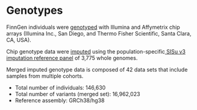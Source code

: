 # Genotypes

FinnGen individuals were [genotyped](genotype-data.md) with Illumina and Affymetrix chip arrays \(Illumina Inc., San Diego, and Thermo Fisher Scientific, Santa Clara, CA, USA\).

Chip genotype data were [imputed](genotype-imputation.md) using the population-specific[ SISu v3 imputation reference panel](sisu-reference-panel.md) of 3,775 whole genomes.

Merged imputed genotype data is composed of 42 data sets that include samples from multiple cohorts.

* Total number of individuals: 146,630
* Total number of variants \(merged set\): 16,962,023
* Reference assembly: GRCh38/hg38


